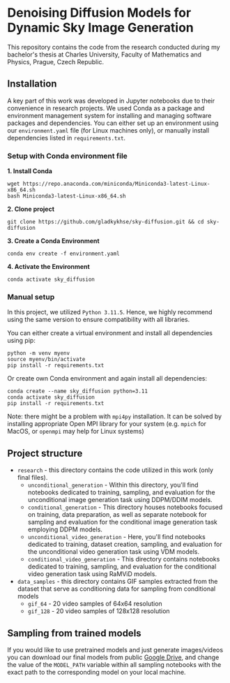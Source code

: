 # Denoising Diffusion Models for Dynamic Sky Image Generation

This repository contains the code from the research conducted during my bachelor's thesis at
Charles University, Faculty of Mathematics and Physics, Prague, Czech Republic.

## Installation
A key part of this work was developed in Jupyter notebooks due to their convenience in research projects.
We used Conda as a package and environment management system for installing and managing software packages
and dependencies. You can either set up an environment using our `environment.yaml` file (for Linux machines
only), or manually install dependencies listed in `requirements.txt`.

### Setup with Conda environment file

__1. Install Conda__
```shell
wget https://repo.anaconda.com/miniconda/Miniconda3-latest-Linux-x86_64.sh
bash Miniconda3-latest-Linux-x86_64.sh
```
__2. Clone project__
```shell
git clone https://github.com/gladkykhse/sky-diffusion.git && cd sky-diffusion
```
__3. Create a Conda Environment__
```shell
conda env create -f environment.yaml
```
__4. Activate the Environment__
```shell
conda activate sky_diffusion
```

### Manual setup
In this project, we utilized `Python 3.11.5`. Hence, we highly recommend using the same
version to ensure compatibility with all libraries.

You can either create a virtual environment and install all dependencies using pip:
```shell
python -m venv myenv
source myenv/bin/activate
pip install -r requirements.txt
```

Or create own Conda environment and again install all dependencies:
```shell
conda create --name sky_diffusion python=3.11
conda activate sky_diffusion
pip install -r requirements.txt
```

Note: there might be a problem with `mpi4py` installation. It can be solved by installing
appropriate Open MPI library for your system (e.g. `mpich` for MacOS, or `openmpi` may help
for Linux systems)

## Project structure

- `research` - this directory contains the code utilized in this work (only final files).
  - `unconditional_generation` - Within this directory, you'll find notebooks dedicated to training, sampling, and evaluation for the unconditional image generation task using DDPM/DDIM models.
  - `conditional_generation` - This directory houses notebooks focused on training, data preparation, as well as separate notebook for sampling and evaluation for the conditional image generation task employing DDPM models.
  - `unconditional_video_generation` - Here, you'll find notebooks dedicated to training, dataset creation, sampling, and evaluation for the unconditional video generation task using VDM models.
  - `conditional_video_generation` - This directory contains notebooks dedicated to training, sampling, and evaluation for the conditional video generation task using RaMViD models.
- `data_samples` - this directory contains GIF samples extracted from the dataset that serve as conditioning data for sampling from conditional models
  - `gif_64` - 20 video samples of 64x64 resolution
  - `gif_128` - 20 video samples of 128x128 resolution


## Sampling from trained models

If you would like to use pretrained models and just generate images/videos you can download our final models
from public [Google Drive](https://drive.google.com/drive/folders/1y152MTtJKnmH_0nJki5FBsSeqUuYfyn4?usp=sharing),
and change the value of the `MODEL_PATH` variable within all sampling notebooks with the exact path to the
corresponding model on your local machine.